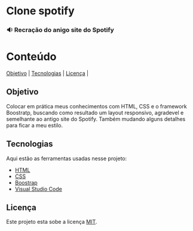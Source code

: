 # Clone spotify

### :sound: Recração do anigo site do Spotify

Conteúdo
=============

<p align="center">
 
 <a href="#objetivo">Objetivo</a> |
 <a href="#tecnologias">Tecnologias</a> | 
 <a href="#licenca">Licença</a> |
 
</p>



## Objetivo

Colocar em prática meus conhecimentos com HTML, CSS e o framework
Boostratp, buscando como resultado um layout responsivo, agradevel e semelhante 
ao antigo site do Spotify. Também mudando alguns detalhes para ficar a meu estilo.

## Tecnologias

Aqui estão as ferramentas usadas nesse projeto:

- [HTML](https://www.w3schools.com/TAGS/default.ASP)
- [CSS](https://www.w3schools.com/cssref/)
- [Boostrap](https://getbootstrap.com/)
- [Visual Studio Code](https://code.visualstudio.com/)

## Licença

Este projeto esta sobe a licença [MIT](./LICENSE).











 
